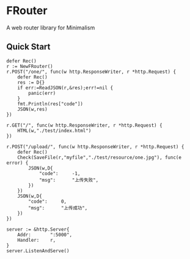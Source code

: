 # FRouter
A web router library for Minimalism

## Quick Start

    defer Rec()
	r := NewFRouter()
	r.POST("/one/", func(w http.ResponseWriter, r *http.Request) {
		defer Rec()
		res := D{}
		if err:=ReadJSON(r,&res);err!=nil {
			panic(err)
		}
		fmt.Println(res["code"])
		JSON(w,res)
	})

	r.GET("/", func(w http.ResponseWriter, r *http.Request) {
		HTML(w,"./test/index.html")
	})

	r.POST("/upload/", func(w http.ResponseWriter, r *http.Request) {
		defer Rec()
		Check(SaveFile(r,"myfile","./test/resource/one.jpg"), func(e error) {
			JSON(w,D{
				"code":		-1,
				"msg":		"上传失败",
			})
		})
		JSON(w,D{
			"code":		0,
			"msg":		"上传成功",
		})
	})

	server := &http.Server{
		Addr:		":5000",
		Handler:	r,
	}
	server.ListenAndServe()